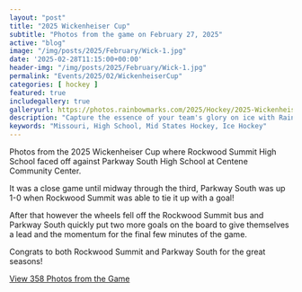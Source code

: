 ```yaml
---
layout: "post"
title: "2025 Wickenheiser Cup"
subtitle: "Photos from the game on February 27, 2025"
active: "blog"
image: "/img/posts/2025/February/Wick-1.jpg"
date: '2025-02-28T11:15:00+00:00'
header-img: "/img/posts/2025/February/Wick-1.jpg"
permalink: "Events/2025/02/WickenheiserCup"
categories: [ hockey ]
featured: true
includegallery: true
galleryurl: https://photos.rainbowmarks.com/2025/Hockey/2025-Wickenheiser-Cup
description: "Capture the essence of your team's glory on ice with RainbowMarks Photography. Book your game now for exclusive photo services at the Blue Note Cup 2024! 📸"
keywords: "Missouri, High School, Mid States Hockey, Ice Hockey"
---
```

Photos from the 2025 Wickenheiser Cup where Rockwood Summit High School faced off against Parkway South High School at Centene Community Center.

It was a close game until midway through the third, Parkway South was up 1-0 when Rockwood Summit was able to tie it up with a goal!

After that however the wheels fell off the Rockwood Summit bus and Parkway South quickly put two more goals on the board to give themselves a lead and the momentum for the final few minutes of the game.

Congrats to both Rockwood Summit and Parkway South for the great seasons!

[View 358 Photos from the Game](https://photos.rainbowmarks.com/2025/Hockey/2025-Wickenheiser-Cup)